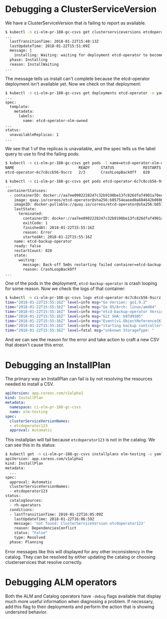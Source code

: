 # Debugging a ClusterServiceVersion

We have a ClusterServiceVersion that is failing to report as available.

```sh
$ kubectl -n ci-olm-pr-188-gc-csvs get clusterserviceversions etcdoperator.v0.8.1 -o yaml
...
  lastTransitionTime: 2018-01-22T15:48:13Z
  lastUpdateTime: 2018-01-22T15:51:09Z
  message: |
    installing: Waiting: waiting for deployment etcd-operator to become ready: Waiting for rollout to finish: 0 of 1 updated replicas are available...
  phase: Installing
  reason: InstallWaiting
...
```

The message tells us install can't complete because the etcd-operator deployment isn't available yet. Now we check on that deployment:

```sh
$ kubectl -n ci-olm-pr-188-gc-csvs get deployments etcd-operator -o yaml
...
spec:
  template:
    metadata:
      labels:
        name: etcd-operator-olm-owned
...
status:
  unavailableReplicas: 1
...
```

We see that 1 of the replicas is unavailable, and the spec tells us the label query to use to find the failing pods:

```sh
$ kubectl -n ci-olm-pr-188-gc-csvs get pods -l name=etcd-operator-olm-owned                                                                                         1 ↵
NAME                             READY     STATUS             RESTARTS   AGE
etcd-operator-6c7c8ccb56-9scrz   2/3       CrashLoopBackOff   820        2d

$ kubectl -n ci-olm-pr-188-gc-csvs get pods etcd-operator-6c7c8ccb56-9scrz -o yaml
...
 containerStatuses:
  - containerID: docker://aa7ee0902228247c32b9198be13fc826dfaf4901a70ee84f31582c284721a110
    image: quay.io/coreos/etcd-operator@sha256:b85754eaeed0a684642b0886034742234d288132dc6439b8132e9abd7a199de0
    imageID: docker-pullable://quay.io/coreos/etcd-operator@sha256:b85754eaeed0a684642b0886034742234d288132dc6439b8132e9abd7a199de0
    lastState:
      terminated:
        containerID: docker://aa7ee0902228247c32b9198be13fc826dfaf4901a70ee84f31582c284721a110
        exitCode: 1
        finishedAt: 2018-01-22T15:55:16Z
        reason: Error
        startedAt: 2018-01-22T15:55:16Z
    name: etcd-backup-operator
    ready: false
    restartCount: 820
    state:
      waiting:
        message: Back-off 5m0s restarting failed container=etcd-backup-operator pod=etcd-operator-6c7c8ccb56-9scrz_ci-olm-pr-188-gc-csvs(3084f195-fd38-11e7-b3ea-0aae23d78648)
        reason: CrashLoopBackOff
...
```

One of the pods in the deployment, `etcd-backup-operator` is crash looping for some reason. Now we check the logs of that container:

```sh
$ kubectl -n ci-olm-pr-188-gc-csvs logs etcd-operator-6c7c8ccb56-9scrz etcd-backup-operator                                                                         1 ↵
time="2018-01-22T15:55:16Z" level=info msg="Go Version: go1.9.2"
time="2018-01-22T15:55:16Z" level=info msg="Go OS/Arch: linux/amd64"
time="2018-01-22T15:55:16Z" level=info msg="etcd-backup-operator Version: 0.8.1"
time="2018-01-22T15:55:16Z" level=info msg="Git SHA: b97d9305"
time="2018-01-22T15:55:16Z" level=info msg="Event(v1.ObjectReference{Kind:"Endpoints", Namespace:"ci-olm-pr-188-gc-csvs", Name:"etcd-backup-operator", UID:"328b063e-fd38-11e7-b021-122952f9fac4", APIVersion:"v1", ResourceVersion:"11570590", FieldPath:""}): type: 'Normal' reason: 'LeaderElection' etcd-operator-6c7c8ccb56-9scrz became leader"
time="2018-01-22T15:55:16Z" level=info msg="starting backup controller" pkg=controller
time="2018-01-22T15:55:16Z" level=fatal msg="unknown StorageType: "
```

And we can see the reason for the error and take action to craft a new CSV that doesn't cause this error.

# Debugging an InstallPlan

The primary way an InstallPlan can fail is by not resolving the resources needed to install a CSV.

```yaml
apiVersion: app.coreos.com/v1alpha1
kind: InstallPlan
metadata:
  namespace: ci-olm-pr-188-gc-csvs
  name: olm-testing
spec:
  clusterServiceVersionNames:
  - etcdoperator123
  approval: Automatic
```

This installplan will fail because `etcdoperator123` is not in the catalog. We can see this in its status:

```sh
$ kubectl get -n ci-olm-pr-188-gc-csvs installplans olm-testing -o yaml
apiVersion: app.coreos.com/v1alpha1
kind: InstallPlan
metadata:
  ... 
spec:
  approval: Automatic
  clusterServiceVersionNames:
  - etcdoperator123
status:
  catalogSources:
  - rh-operators
  conditions:
  - lastTransitionTime: 2018-01-22T16:05:09Z
    lastUpdateTime: 2018-01-22T16:06:59Z
    message: 'not found: ClusterServiceVersion etcdoperator123'
    reason: DependenciesConflict
    status: "False"
    type: Resolved
  phase: Planning
```

Error messages like this will displayed for any other inconsistency in the catalog. They can be resolved by either updating the catalog or choosing clusterservices that resolve correctly.

# Debugging ALM operators

Both the ALM and Catalog operators have `-debug` flags available that display much more useful information when diagnosing a problem. If necessary, add this flag to their deployments and perform the action that is showing undersired behavior.
